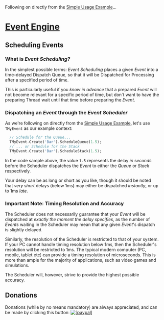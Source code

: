 <!--- This document is written in a "Markdown" language, and is best viewed on https://github.com/LaKraven/LKSL. -->
Following on directly from the [Simple Usage Example](./2_Simple_Usage_Example.md)...

# [Event Engine](./0_Contents.md)
## Scheduling Events

### What is _Event Scheduling?_
In the simplest possible terms: _Event Scheduling_ places a given _Event_ into a time-delayed Dispatch Queue, so that it will be Dispatched for Processing after a specified period of time.

This is particularly useful if you _know in advance_ that a prepared _Event_ will not become relevant for a specific period of time, but don't want to have the preparing Thread wait until that time before preparing the _Event_.

### Dispatching an _Event_ through the _Event Scheduler_
As we're following on directly from the [Simple Usage Example](./2_Simple_Usage_Example.md), let's use `TMyEvent` as our example context:

```pascal
  // Schedule for the Queue...
  TMyEvent.Create('Bar').ScheduleQueue(1.5);
  // ... or Schedule for the Stack
  TMyEvent.Create('Bar').ScheduleStack(1.5);
```

In the code sample above, the value `1.5` represents the delay _in seconds_ before the Scheduler dispatches the _Event_ to either the _Queue_ or _Stack_ respectively.

Your delay can be as long or short as you like, though it should be noted that _very short_ delays (below 1ms) may either be dispatched _instantly_, or up to 1ms _late_.

### Important Note: Timing Resolution and Accuracy
The Scheduler does not necessarily guarantee that your _Event_ will be dispatched at _exactly the moment the delay specifies_, as the number of _Events_ waiting in the Scheduler may mean that any given _Event_'s dispatch is slightly delayed.

Similarly, the resolution of the Scheduler is restricted to that of your system. If your PC cannot handle timing resolution below 1ms, then the Scheduler's resolution will be restricted to 1ms. The typical modern computer (PC, mobile, tablet etc) can provide a timing resolution of microseconds. This is more than ample for the majority of applications, such as video games and  simulations.

The Scheduler will, however, strive to provide the highest possible accuracy.

## Donations
Donations (while by no means mandatory) are always appreciated, and can be made by clicking this button: <a href="https://www.paypal.com/cgi-bin/webscr?cmd=_s-xclick&hosted_button_id=84FXYZX27EUJL"><img src="https://www.paypalobjects.com/en_US/GB/i/btn/btn_donateCC_LG.gif" alt="[paypal]" /></a>
<!--- If you're reading in a plain-text editor, please copy and paste the Hyperlink into your Browser -->
